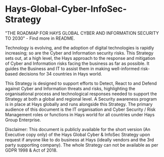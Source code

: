 # Hays-Global-Cyber-InfoSec-Strategy
"THE ROADMAP FOR HAYS GLOBAL CYBER AND INFORMATION SECURITY TO 2030" - Find more in README.

Technology is evolving, and the adoption of digital technologies is rapidly increasing; so are the Cyber and Information security risks. This Strategy sets out, at a high level, the Hays approach to the response and mitigation of Cyber and Information risks facing the business as far as possible. It guides the Business and IT to assist them in making well-informed risk-based decisions for 34 countries in Hays world.

This Strategy is designed to support efforts to Detect, React to and Defend against Cyber and Information threats and risks, highlighting the organisational process and technological responses needed to support the Strategy at both a global and regional level. A Security awareness program is in place at Hays globally and runs alongside this Strategy. The primary audience of this document is the IT organisation and Cyber Security / Risk Management roles or functions in Hays world for all countries under Hays Group Enterprise.

Disclaimer: This document is publicly available for the short version (An Executive copy only) of the Hays Global Cyber & InfoSec Strategy upon request if anyone like to do business at Hays (ideally vendors and the 3rd party supporting company). The whole Strategy can not be available as per GDPR 1998 & Act of 2018.
